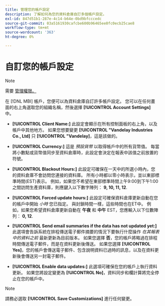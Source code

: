 ```yaml
---
title: 管理您的帳戶設定
description: 了解如何為您的資料倉庫自訂多個帳戶設定。
exl-id: 847d51b1-287e-4c14-b64e-0bd9bfcccedc
source-git-commit: 03a5161930cafcbe600b96465ee0fc0ecb25cae8
workflow-type: tm+mt
source-wordcount: '363'
ht-degree: 0%

---
```


# 自訂您的帳戶設定

>[!NOTE]
>
>需要 [管理權限。](../../administrator/user-management/user-management.md)

在 [!DNL MBI] 帳戶，您便可以為資料倉庫自訂許多帳戶設定。 您可以在任何畫面的右上角選取您的組織名稱，然後選擇 **[!UICONTROL Account Settings]** 中。

* **[!UICONTROL Client Name:]** 此設定會顯示在所有控制面板的右上角，以及帳戶中其他地方。 如果您想要變更 **[!UICONTROL "Vandelay Industries Co., Ltd]** 只 **[!UICONTROL "Vandelay]**，這是該做的。

* **[!UICONTROL Currency:]** 這是 *預設貨幣* 以取得帳戶中的所有貨幣值。 每當將小數點或貨幣值同步至資料倉庫時，此設定會決定在報表中該值之前放置的符號。

* **[!UICONTROL Blackout Hours:]** 此設定可確保在一天中的所選小時內，您的資料倉庫不會訪問您連接的資料庫。 所有小時都以零小時表示，並以東部標準時間(EST)表示。 例如，如果您不希望在東部標準時間上午9:00到下午1:00之間訪問生產資料庫，則應鍵入以下數字陣列： **9, 10, 11, 12**.

* **[!UICONTROL Forced update hours:]** 此設定可確保資料倉庫更新自動在您的帳戶中開始 *小時* 您已指定。 與封鎖時間一樣，這些時間也在ET中。 例如，如果您希望資料倉庫更新自動在 **午夜** 和 **中午** EST，您應輸入以下位數陣列： **0, 12**.

* **[!UICONTROL Send email summaries if the data has not updated yet:]** 此選項會告訴系統在排程傳送電子郵件摘要的情況下要執行什麼操作 *在其報表中的資料之前* 最新更新為目前版本。 如果您選擇 **否**，您的帳戶將略過在排程時間傳送電子郵件，而是在資料更新後傳送。 如果您選擇 **[!UICONTROL Yes]**，您的帳戶會傳送電子郵件、包含說明資料已過時的訊息，以及在資料更新後會傳送另一封電子郵件。

* **[!UICONTROL Enable data updates:]** 此選項可確保在您的帳戶上執行資料更新。 如果您將設定變更為 **[!UICONTROL No]**，資料同步和欄計算將完全停止在您的帳戶中。

>[!NOTE]
>
>請務必選取 **[!UICONTROL Save Customizations]** 進行任何變更。
